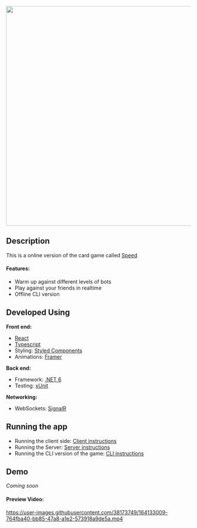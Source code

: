 
<img src="https://user-images.githubusercontent.com/38173749/164132835-9de2b46f-7478-4a89-aef6-31a406b69284.png" width="600"/>

## Description
This is a online version of the card game called [Speed](https://en.wikipedia.org/wiki/Speed_(card_game))
#### Features:
- Warm up against different levels of bots
- Play against your friends in realtime
- Offline CLI version


## Developed Using
**Front end:**
 - [React](https://reactjs.org/)
 - [Typescript](https://www.typescriptlang.org/)
 - Styling: [Styled Components](https://styled-components.com/)
 - Animations: [Framer](https://www.framer.com/motion/)

**Back end:**
- Framework: [.NET 6](https://docs.microsoft.com/en-us/dotnet/core/whats-new/dotnet-6)
- Testing: [xUnit](https://xunit.net/)

**Networking:**
 - WebSockets: [SignalR](https://dotnet.microsoft.com/en-us/apps/aspnet/signalr)

## Running the app
- Running the client side: [Client instructions](https://github.com/HarryHighPants/SpeedCardGame/blob/master/Client/README.md)
- Running the Server: [Server instructions](https://github.com/HarryHighPants/SpeedCardGame/tree/master/Server)
- Running the CLI version of the game: [CLI instructions](https://github.com/HarryHighPants/SpeedCardGame/tree/master/CliGame)

## Demo
*Coming soon*

#### Preview Video:
https://user-images.githubusercontent.com/38173749/164133009-764fba40-bb85-47a8-a1e2-573918a9de5a.mp4





